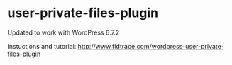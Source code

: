 # user-private-files-plugin

Updated to work with WordPress 6.7.2

Instuctions and tutorial:
http://www.fldtrace.com/wordpress-user-private-files-plugin

